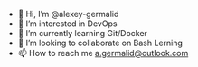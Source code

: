 - 👋 Hi, I’m @alexey-germalid
- 👀 I’m interested in DevOps
- 🌱 I’m currently learning Git/Docker
- 💞️ I’m looking to collaborate on Bash Lerning
- 📫 How to reach me a.germalid@outlook.com

<!---
alexey-germalid/alexey-germalid is a ✨ special ✨ repository because its `README.md` (this file) appears on your GitHub profile.
You can click the Preview link to take a look at your changes.
--->
